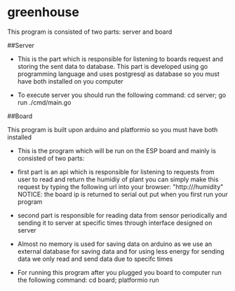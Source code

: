 # greenhouse

This program is consisted of two parts: server and board

##Server

- This is the part which is responsible for listening to boards request and storing
the sent data to database. This part is developed using go programming language and uses
postgresql as database so you must have both installed on you computer

- To execute server you should run the following command:
cd server; go run ./cmd/main.go

##Board

This program is built upon arduino and  platformio so you must have both installed

- This is the program which will be run on the ESP board and mainly is consisted of two parts:

- first part is an api which is responsible for listening to requests from user to read and return the
humidiy of plant you can simply make this request by typing the following url into your browser:
"http://<board-ip>/humidity"
NOTICE: the board ip is returned to serial out put when you first run your program

- second part is responsible for reading data from sensor periodically and sending it to
server at specific times through interface designed on server

- Almost no memory is used for saving data on arduino as we use an external database for saving data
and for using less energy for sending data we only read and send data due to specifc times

- For running this program after you plugged you board to computer run the following command:
cd board; platformio run
